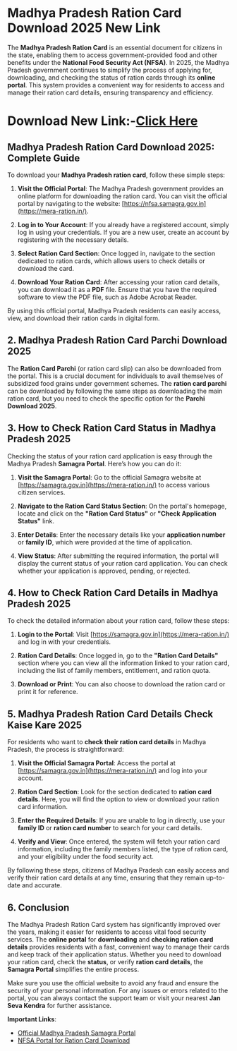 # Madhya Pradesh Ration Card Download 2025 New Link

The **Madhya Pradesh Ration Card** is an essential document for citizens in the state, enabling them to access government-provided food and other benefits under the **National Food Security Act (NFSA)**. In 2025, the Madhya Pradesh government continues to simplify the process of applying for, downloading, and checking the status of ration cards through its **online portal**. This system provides a convenient way for residents to access and manage their ration card details, ensuring transparency and efficiency.

# Download New Link:-[Click Here](https://mera-ration.in/)

## Madhya Pradesh Ration Card Download 2025: Complete Guide

To download your **Madhya Pradesh ration card**, follow these simple steps:

1. **Visit the Official Portal**: The Madhya Pradesh government provides an online platform for downloading the ration card. You can visit the official portal by navigating to the website: [https://nfsa.samagra.gov.in](https://mera-ration.in/).
  
2. **Log in to Your Account**: If you already have a registered account, simply log in using your credentials. If you are a new user, create an account by registering with the necessary details.

3. **Select Ration Card Section**: Once logged in, navigate to the section dedicated to ration cards, which allows users to check details or download the card.

4. **Download Your Ration Card**: After accessing your ration card details, you can download it as a **PDF** file. Ensure that you have the required software to view the PDF file, such as Adobe Acrobat Reader.

By using this official portal, Madhya Pradesh residents can easily access, view, and download their ration cards in digital form.

## 2. Madhya Pradesh Ration Card Parchi Download 2025

The **Ration Card Parchi** (or ration card slip) can also be downloaded from the portal. This is a crucial document for individuals to avail themselves of subsidized food grains under government schemes. The **ration card parchi** can be downloaded by following the same steps as downloading the main ration card, but you need to check the specific option for the **Parchi Download 2025**.

## 3. How to Check Ration Card Status in Madhya Pradesh 2025

Checking the status of your ration card application is easy through the Madhya Pradesh **Samagra Portal**. Here’s how you can do it:

1. **Visit the Samagra Portal**: Go to the official Samagra website at [https://samagra.gov.in](https://mera-ration.in/) to access various citizen services.

2. **Navigate to the Ration Card Status Section**: On the portal's homepage, locate and click on the **"Ration Card Status"** or **"Check Application Status"** link.

3. **Enter Details**: Enter the necessary details like your **application number** or **family ID**, which were provided at the time of application.

4. **View Status**: After submitting the required information, the portal will display the current status of your ration card application. You can check whether your application is approved, pending, or rejected.

## 4. How to Check Ration Card Details in Madhya Pradesh 2025

To check the detailed information about your ration card, follow these steps:

1. **Login to the Portal**: Visit [https://samagra.gov.in](https://mera-ration.in/) and log in with your credentials.

2. **Ration Card Details**: Once logged in, go to the **"Ration Card Details"** section where you can view all the information linked to your ration card, including the list of family members, entitlement, and ration quota.

3. **Download or Print**: You can also choose to download the ration card or print it for reference.

## 5. Madhya Pradesh Ration Card Details Check Kaise Kare 2025

For residents who want to **check their ration card details** in Madhya Pradesh, the process is straightforward:

1. **Visit the Official Samagra Portal**: Access the portal at [https://samagra.gov.in](https://mera-ration.in/) and log into your account.

2. **Ration Card Section**: Look for the section dedicated to **ration card details**. Here, you will find the option to view or download your ration card information.

3. **Enter the Required Details**: If you are unable to log in directly, use your **family ID** or **ration card number** to search for your card details.

4. **Verify and View**: Once entered, the system will fetch your ration card information, including the family members listed, the type of ration card, and your eligibility under the food security act.

By following these steps, citizens of Madhya Pradesh can easily access and verify their ration card details at any time, ensuring that they remain up-to-date and accurate.

## 6. Conclusion

The Madhya Pradesh Ration Card system has significantly improved over the years, making it easier for residents to access vital food security services. The **online portal** for **downloading** and **checking ration card details** provides residents with a fast, convenient way to manage their cards and keep track of their application status. Whether you need to download your ration card, check the **status**, or verify **ration card details**, the **Samagra Portal** simplifies the entire process.

Make sure you use the official website to avoid any fraud and ensure the security of your personal information. For any issues or errors related to the portal, you can always contact the support team or visit your nearest **Jan Seva Kendra** for further assistance.

**Important Links**:
- [Official Madhya Pradesh Samagra Portal](https://mera-ration.in/)
- [NFSA Portal for Ration Card Download](https://mera-ration.in/)
